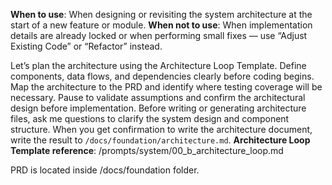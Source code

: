 **When to use**: When designing or revisiting the system architecture at the start of a new feature or module.
**When not to use**: When implementation details are already locked or when performing small fixes — use “Adjust Existing Code” or “Refactor” instead.

Let’s plan the architecture using the Architecture Loop Template.
Define components, data flows, and dependencies clearly before coding begins.
Map the architecture to the PRD and identify where testing coverage will be necessary.
Pause to validate assumptions and confirm the architectural design before implementation.
Before writing or generating architecture files, ask me questions to clarify the system design and component structure.
When you get confirmation to write the architecture document, write the result to `/docs/foundation/architecture.md`.
**Architecture Loop Template reference**: /prompts/system/00_b_architecture_loop.md

PRD is located inside /docs/foundation folder.